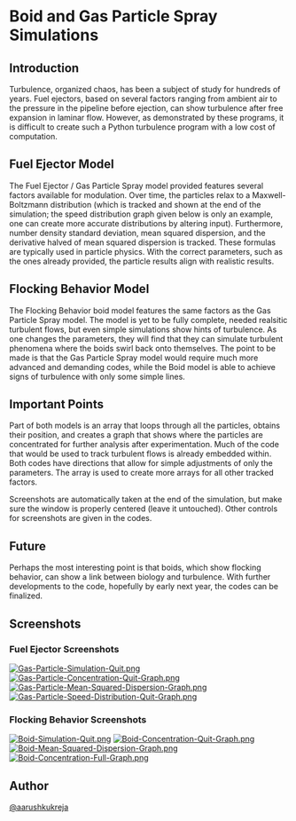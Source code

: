 # Boid and Gas Particle Spray Simulations

## Introduction
Turbulence, organized chaos, has been a subject of study for hundreds of years. Fuel ejectors, based on several factors ranging from ambient air to the pressure in the pipeline before ejection, can show turbulence after free expansion in laminar flow. However, as demonstrated by these programs, it is difficult to create such a Python turbulence program with a low cost of computation. 

## Fuel Ejector Model
The Fuel Ejector / Gas Particle Spray model provided features several factors available for modulation. Over time, the particles relax to a Maxwell-Boltzmann distribution (which is tracked and shown at the end of the simulation; the speed distribution graph given below is only an example, one can create more accurate distributions by altering input). Furthermore, number density standard deviation, mean squared dispersion, and the derivative halved of mean squared dispersion is tracked. These formulas are typically used in particle physics. With the correct parameters, such as the ones already provided, the particle results align with realistic results.

## Flocking Behavior Model
The Flocking Behavior boid model features the same factors as the Gas Particle Spray model. The model is yet to be fully complete, needed realsitic turbulent flows, but even simple simulations show hints of turbulence. As one changes the parameters, they will find that they can simulate turbulent phenomena where the boids swirl back onto themselves. The point to be made is that the Gas Particle Spray model would require much more advanced and demanding codes, while the Boid model is able to achieve signs of turbulence with only some simple lines.

## Important Points
Part of both models is an array that loops through all the particles, obtains their position, and creates a graph that shows where the particles are concentrated for further analysis after experimentation. Much of the code that would be used to track turbulent flows is already embedded within. Both codes have directions that allow for simple adjustments of only the parameters. The array is used to create more arrays for all other tracked factors.

Screenshots are automatically taken at the end of the simulation, but make sure the window is properly centered (leave it untouched). Other controls for screenshots are given in the codes.

## Future

Perhaps the most interesting point is that boids, which show flocking behavior, can show a link between biology and turbulence. With further developments to the code, hopefully by early next year, the codes can be finalized.

## Screenshots

### Fuel Ejector Screenshots

[![Gas-Particle-Simulation-Quit.png](https://i.postimg.cc/brMzvkQk/Gas-Particle-Simulation-Quit.png)](https://postimg.cc/N26hJyCj)
[![Gas-Particle-Concentration-Quit-Graph.png](https://i.postimg.cc/kXBGdXxW/Gas-Particle-Concentration-Quit-Graph.png)](https://postimg.cc/6yxtrKbQ)
[![Gas-Particle-Mean-Squared-Dispersion-Graph.png](https://i.postimg.cc/GmvccB9T/Gas-Particle-Mean-Squared-Dispersion-Graph.png)](https://postimg.cc/SnN0dx6m)
[![Gas-Particle-Speed-Distribution-Quit-Graph.png](https://i.postimg.cc/sXgy9wm5/Gas-Particle-Speed-Distribution-Quit-Graph.png)](https://postimg.cc/7Cdpq1pL)

### Flocking Behavior Screenshots

[![Boid-Simulation-Quit.png](https://i.postimg.cc/hvQkpwdQ/Boid-Simulation-Quit.png)](https://postimg.cc/64wbQMzB)
[![Boid-Concentration-Quit-Graph.png](https://i.postimg.cc/RV5S2QZx/Boid-Concentration-Quit-Graph.png)](https://postimg.cc/s1mChWWT)
[![Boid-Mean-Squared-Dispersion-Graph.png](https://i.postimg.cc/dVQYKWMp/Boid-Mean-Squared-Dispersion-Graph.png)](https://postimg.cc/qzFYsxvx)
[![Boid-Concentration-Full-Graph.png](https://i.postimg.cc/4yRD2Pb8/Boid-Concentration-Full-Graph.png)](https://postimg.cc/5YpK6wrv)


## Author
[@aarushkukreja](https://github.com/aarushkukreja)
